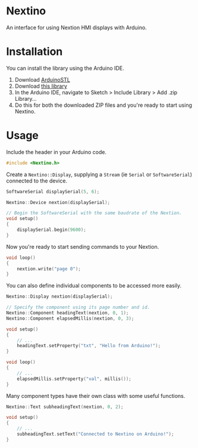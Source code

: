 # Nextino
An interface for using Nextion HMI displays with Arduino.

# Installation
You can install the library using the Arduino IDE. 

1. Download [ArduinoSTL](https://github.com/mike-matera/ArduinoSTL/archive/refs/heads/master.zip)
1. Download [this library](https://github.com/jamesbarret715/Nextino/archive/refs/heads/master.zip)
1. In the Arduino IDE, navigate to Sketch > Include Library > Add .zip Library...
1. Do this for both the downloaded ZIP files and you're ready to start using Nextino.

# Usage

Include the header in your Arduino code.
```ino
#include <Nextino.h>

```

Create a `Nextino::Display`, supplying a `Stream` (ie `Serial` or `SoftwareSerial`) connected to the device.

```ino
SoftwareSerial displaySerial(5, 6);

Nextino::Device nextion(displaySerial);

// Begin the SoftwareSerial with the same baudrate of the Nextion.
void setup() 
{
    displaySerial.begin(9600);
}
```

Now you're ready to start sending commands to your Nextion.

```ino
void loop()
{
    nextion.write("page 0");
}
```
You can also define individual components to be accessed more easily.

```ino
Nextino::Display nextion(displaySerial);

// Specify the component using its page number and id.
Nextino::Component headingText(nextion, 0, 1);
Nextino::Component elapsedMillis(nextion, 0, 3);

void setup()
{
    // ...
    headingText.setProperty("txt", "Hello from Arduino!");
}

void loop() 
{
    // ...
    elapsedMillis.setProperty("val", millis());
}
```

Many component types have their own class with some useful functions.

```ino
Nextino::Text subheadingText(nextion, 0, 2);

void setup() 
{
    // ...
    subheadingText.setText("Connected to Nextino on Arduino!");
}
```
